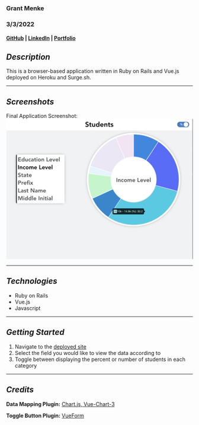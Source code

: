 ### Grant Menke

### 3/3/2022

#### [GitHub](https://github.com/gmenke54) | [LinkedIn](https://www.linkedin.com/in/grant-menke-b81490223/) | [Portfolio](www.grantmenke.com)


## **_Description_**

This is a browser-based application written in Ruby on Rails and Vue.js deployed on Heroku and Surge.sh.

---

## **_Screenshots_**

Final Application Screenshot:
![**home**](resources/students.png)

---

## **_Technologies_**

- Ruby on Rails
- Vue.js
- Javascript

---

## **_Getting Started_**

1. Navigate to the [deployed site](https://ruby-app.surge.sh/)
2. Select the field you would like to view the data according to
3. Toggle between displaying the percent or number of students in each category

---

## **_Credits_**

**Data Mapping Plugin:** [Chart.js, Vue-Chart-3](https://vue-chart-3.netlify.app/)

**Toggle Button Plugin:** [VueForm](https://github.com/vueform/toggle)
